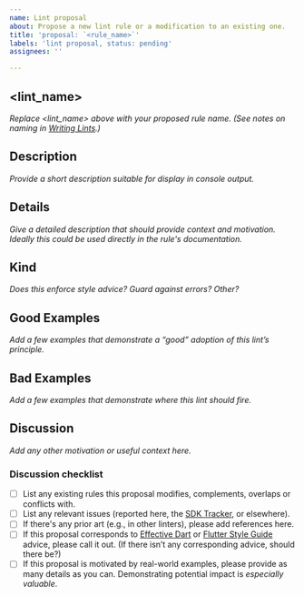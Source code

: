 ```yaml
---
name: Lint proposal
about: Propose a new lint rule or a modification to an existing one.
title: 'proposal: `<rule_name>`'
labels: 'lint proposal, status: pending'
assignees: ''

---
```


## <lint_name>

*Replace <lint_name> above with your proposed rule name.  (See notes on naming in [Writing Lints].)*

## Description

*Provide a short description suitable for display in console output.*

## Details

*Give a detailed description that should provide context and motivation.  Ideally this could be used directly in the rule's documentation.*

## Kind

*Does this enforce style advice?  Guard against errors?  Other?*

## Good Examples 

*Add a few examples that demonstrate a “good” adoption of this lint’s principle.*

## Bad Examples

*Add a few examples that demonstrate where this lint should fire.*

## Discussion

*Add any other motivation or useful context here.*

### Discussion checklist

- [ ] List any existing rules this proposal modifies, complements, overlaps or conflicts with.
- [ ] List any relevant issues (reported here, the [SDK Tracker], or elsewhere).
- [ ] If there's any prior art (e.g., in other linters), please add references here.
- [ ] If this proposal corresponds to [Effective Dart] or [Flutter Style Guide] advice, please call it out. (If there isn’t any corresponding advice, should there be?)
- [ ] If this proposal is motivated by real-world examples, please provide as many details as you can.  Demonstrating potential impact is _especially valuable_.

<!-- Links -->
[Writing Lints]: https://github.com/dart-lang/linter/blob/main/doc/WritingLints.MD
[Effective Dart]: https://dart.dev/guides/language/effective-dart
[Flutter Style Guide]: https://github.com/flutter/flutter/wiki/Style-guide-for-Flutter-repo
[SDK Tracker]: https://github.com/dart-lang/sdk/issues
